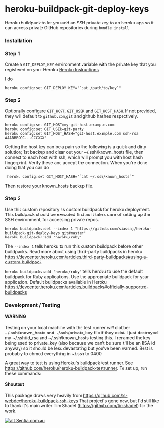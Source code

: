 # heroku-buildpack-git-deploy-keys
Heroku buildpack to let you add an SSH private key to an heroku app so it can access private GitHub repositories during `bundle install`

### Installation

### Step 1
Create a ```GIT_DEPLOY_KEY``` environment variable with the private key that you registered on your Heroku
[Heroku Instructions](https://devcenter.heroku.com/articles/config-vars#setting-up-config-vars-for-a-deployed-application)

I do

```
heroku config:set GIT_DEPLOY_KEY="`cat /path/to/key`"
```

### Step 2
Optionally configure `GIT_HOST`, `GIT_USER` and `GIT_HOST_HASH`. If not provided, they will default to `github.com`,`git` and github hashes respectively.

```
heroku config:set GIT_HOST=my-git-host.example.com
heroku config:set GIT_USER=git-party
heroku config:set GIT_HOST_HASH="git-host.example.com ssh-rsa AAABBBCCC...CCCXXX"
```

Getting the host key can be a pain so the following is a quick and dirty solution;
1st backup and clear out your ~/.ssh/known_hosts file, then connect to each host with ssh, which will prompt you with host hash fingerprint. Verify these and accept the connection.
When you're done doing that you can do

```
 heroku config:set GIT_HOST_HASH="`cat ~/.ssh/known_hosts`"
```

Then restore your known_hosts backup file.

### Step 3
Use this custom repository as custom buildpack for heroku deployment.
This buildpack should be executed first as it takes care of setting up the SSH environment, for accessing private
repos.

```
heroku buildpacks:set --index 1 "https://github.com/siassaj/heroku-buildpack-git-deploy-keys.git#master"
heroku buildpacks:add 'heroku/ruby'
```
The `--index 1` tells heroku to run this custom buildpack before other buildpacks.
Read more about using third-party buildpacks in heroku https://devcenter.heroku.com/articles/third-party-buildpacks#using-a-custom-buildpack

`heroku buildpacks:add 'heroku/ruby'` tells heroku to use the default buildpack for Ruby applications.
Use the appropriate buildpack for your application.
Default buildpacks available in Heroku https://devcenter.heroku.com/articles/buildpacks#officially-supported-buildpacks

### Development / Testing

#### WARNING
Testing on your local machine with the test runner _will_ clobber ~/.ssh/known_hosts and  ~/.ssh/private_key file if they exist. I just destroyed my ~/.ssh/id_rsa and ~/.ssh/known_hosts testing this. I renamed the key being used to private_key (also because we can't be sure it'll be an RSA id anyway) so it should be less devastating but you've been warned. Best is probably to chmod everything in ~/.ssh to 0400.

A great way to test is using Heroku's buildpack test runner. See https://github.com/heroku/heroku-buildpack-testrunner. To set up, run these commands:

#### Shoutout
This package draws very heavily from
https://github.com/fs-webdev/heroku-buildpack-ssh-keys
That project's gone now, but I'd still like to thank it's main writer Tim Shadel (https://github.com/timshadel) for the work.

[![alt Sentia.com.au](http://www.sentia.com.au/sentia-open-graph.png "Sentia ")](http://www.sentia.com.au)
